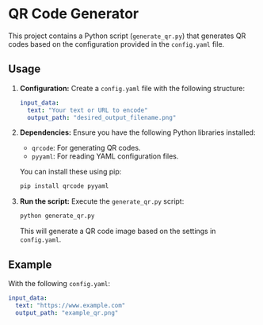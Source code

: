 # QR Code Generator

This project contains a Python script (`generate_qr.py`) that generates QR codes based on the configuration provided in the `config.yaml` file.

## Usage

1. **Configuration:** Create a `config.yaml` file with the following structure:

   ```yaml
   input_data:
     text: "Your text or URL to encode"
     output_path: "desired_output_filename.png"
   ```

2. **Dependencies:** Ensure you have the following Python libraries installed:
   - `qrcode`: For generating QR codes.
   - `pyyaml`: For reading YAML configuration files.

   You can install these using pip:
   ```bash
   pip install qrcode pyyaml
   ```

3. **Run the script:** Execute the `generate_qr.py` script:

   ```bash
   python generate_qr.py
   ```

   This will generate a QR code image based on the settings in `config.yaml`.

## Example

With the following `config.yaml`:

```yaml
input_data:
  text: "https://www.example.com"
  output_path: "example_qr.png"

